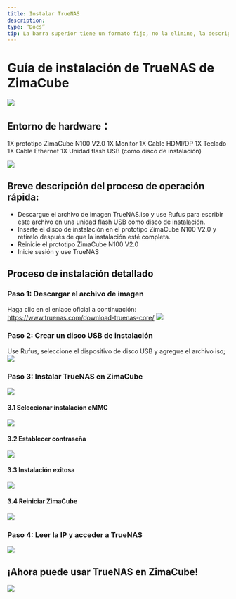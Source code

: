 ```yaml
---
title: Instalar TrueNAS
description:
type: “Docs”
tip: La barra superior tiene un formato fijo, no la elimine, la descripción es sobre el artículo, si no se llena, se tomará el texto del primer párrafo
---
```

# Guía de instalación de TrueNAS de ZimaCube
![](https://manage.icewhale.io/api/static/docs/1727244342954_image.png)
## Entorno de hardware：
1X prototipo ZimaCube N100 V2.0
1X Monitor
1X Cable HDMI/DP
1X Teclado
1X Cable Ethernet
1X Unidad flash USB (como disco de instalación)

![](https://manage.icewhale.io/api/static/docs/1727244553488_image.png)

## Breve descripción del proceso de operación rápida:
  - Descargue el archivo de imagen TrueNAS.iso y use Rufus para escribir este archivo en una unidad flash USB como disco de instalación.
  - Inserte el disco de instalación en el prototipo ZimaCube N100 V2.0 y retírelo después de que la instalación esté completa.
  - Reinicie el prototipo ZimaCube N100 V2.0
  - Inicie sesión y use TrueNAS
## Proceso de instalación detallado
### Paso 1: Descargar el archivo de imagen
  Haga clic en el enlace oficial a continuación:
  https://www.truenas.com/download-truenas-core/
  ![](https://manage.icewhale.io/api/static/docs/1727244630367_image.png)
### Paso 2: Crear un disco USB de instalación
  Use Rufus, seleccione el dispositivo de disco USB y agregue el archivo iso;
  ![](https://manage.icewhale.io/api/static/docs/1727244652725_image.png)
### Paso 3: Instalar TrueNAS en ZimaCube
![](https://manage.icewhale.io/api/static/docs/1727244670117_image.png)
#### 3.1 Seleccionar instalación eMMC
![](https://manage.icewhale.io/api/static/docs/1727244696012_image.png)
#### 3.2 Establecer contraseña
![](https://manage.icewhale.io/api/static/docs/1727244712012_image.png)
#### 3.3 Instalación exitosa
![](https://manage.icewhale.io/api/static/docs/1727244726567_image.png)
#### 3.4 Reiniciar ZimaCube
![](https://manage.icewhale.io/api/static/docs/1727244747055_image.png)
### Paso 4: Leer la IP y acceder a TrueNAS 
![](https://manage.icewhale.io/api/static/docs/1727244760285_image.png)
## ¡Ahora puede usar TrueNAS en ZimaCube!
![](https://manage.icewhale.io/api/static/docs/1727244829586_image.png)
